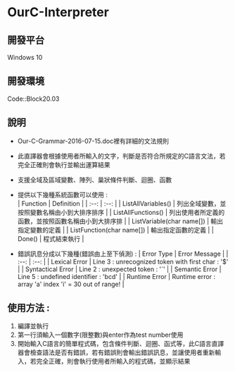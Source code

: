 # OurC-Interpreter

## 開發平台
Windows 10

## 開發環境
Code::Block20.03

## 說明
- Our-C-Grammar-2016-07-15.doc裡有詳細的文法規則
- 此直譯器會根據使用者所輸入的文字，判斷是否符合所規定的C語言文法，若完全正確則會執行並輸出運算結果
- 支援全域及區域變數、陣列、巢狀條件判斷、迴圈、函數
- 提供以下幾種系統函數可以使用 :  
	| Function | Definition |
	| :--: | :--: |
	| ListAllVariables() | 列出全域變數，並按照變數名稱由小到大排序排序 |
	| ListAllFunctions() | 列出使用者所定義的函數，並按照函數名稱由小到大排序排 |
	| ListVariable(char name[]) | 輸出指定變數的定義 |
	| ListFunction(char name[]) | 輸出指定函數的定義 |
	| Done() | 程式結束執行 |

- 錯誤訊息分成以下幾種(錯誤由上至下偵測) : 
	| Error Type | Error Message |
	| :--: | :--: | 
	| Lexical Error | Line 3 : unrecognized token with first char : '$' |
	| Syntactical Error | Line 2 : unexpected token : '`' |
	| Semantic Error | Line 5 : undefined identifier : 'bcd' |
	| Runtime Error | Runtime error : array 'a' index 'i' = 30 out of range! |

## 使用方法 :
1. 編譯並執行
2. 第一行須輸入一個數字(限整數)與enter作為test number使用
3. 開始輸入C語言的簡單程式碼，包含條件判斷、迴圈、函式等，此C語言直譯器會檢查語法是否有錯誤，若有錯誤則會輸出錯誤訊息，並讓使用者重新輸入，若完全正確，則會執行使用者所輸入的程式碼，並顯示結果


